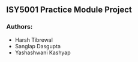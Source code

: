 ## ISY5001 Practice Module Project

### Authors: 
- Harsh Tibrewal
- Sanglap Dasgupta
- Yashashwani Kashyap

